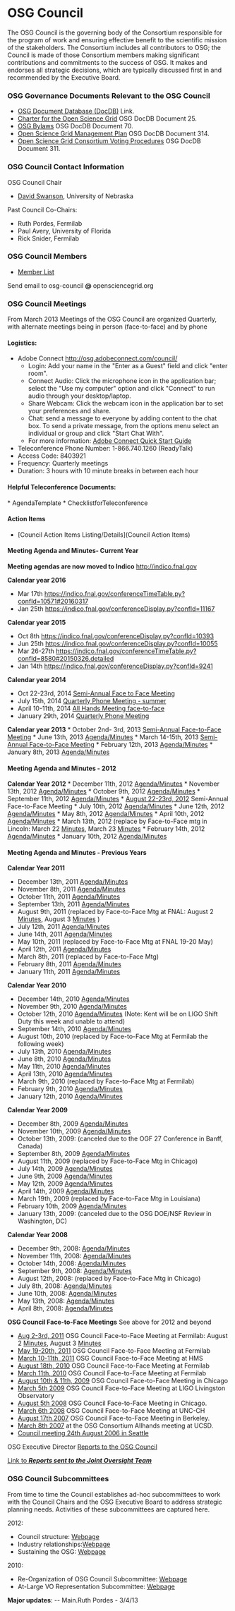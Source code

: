 # OSG Council

The OSG Council is the governing body of the Consortium responsible for the program of work and ensuring effective benefit to the scientific mission of the stakeholders. The Consortium includes all contributors to OSG; the Council is made of those Consortium members making significant contributions and commitments to the success of OSG. It makes and endorses all strategic decisions, which are typically discussed first in and recommended by the Executive Board.

### OSG Governance Documents Relevant to the OSG Council

-   [OSG Document Database (DocDB)](http://osg-docdb.opensciencegrid.org/) Link.
-   [Charter for the Open Science Grid](http://osg-docdb.opensciencegrid.org/cgi-bin/ShowDocument?docid=25) OSG DocDB Document 25.
-   [OSG Bylaws](http://osg-docdb.opensciencegrid.org/cgi-bin/ShowDocument?docid=70) OSG DocDB Document 70.
-   [Open Science Grid Management Plan](http://osg-docdb.opensciencegrid.org/cgi-bin/ShowDocument?docid=314) OSG DocDB Document 314.
-   [Open Science Grid Consortium Voting Procedures](http://osg-docdb.opensciencegrid.org/cgi-bin/ShowDocument?docid=311) OSG DocDB Document 311.

### OSG Council Contact Information

OSG Council Chair

-   [David Swanson](mailto:dswanson@cse.unl.edu), University of Nebraska

Past Council Co-Chairs:

-   Ruth Pordes, Fermilab
-   Paul Avery, University of Florida
-   Rick Snider, Fermilab

### OSG Council Members

-   [Member List](New)

Send email to osg-council **@** opensciencegrid.org

### OSG Council Meetings

From March 2013 Meetings of the OSG Council are organized Quarterly, with alternate meetings being in person (face-to-face) and by phone

#### Logistics:

-   Adobe Connect <http://osg.adobeconnect.com/council/>
    -   Login: Add your name in the "Enter as a Guest" field and click "enter room".
    -   Connect Audio: Click the microphone icon in the application bar; select the "Use my computer" option and click "Connect" to run audio through your desktop/laptop.
    -   Share Webcam: Click the webcam icon in the application bar to set your preferences and share.
    -   Chat: send a message to everyone by adding content to the chat box. To send a private message, from the options menu select an individual or group and click "Start Chat With".
    -   For more information: [Adobe Connect Quick Start Guide](https://seminars.adobeconnect.com/_a227210/vqs-participants/)
-   Teleconference Phone Number: 1-866.740.1260 (ReadyTalk)
-   Access Code: 8403921
-   Frequency: Quarterly meetings
-   Duration: 3 hours with 10 minute breaks in between each hour

#### Helpful Teleconference Documents:

\* AgendaTemplate \* ChecklistforTeleconference

#### Action Items

-   [Council Action Items Listing/Details](Council Action Items)

#### Meeting Agenda and Minutes- Current Year

**Meeting agendas are now moved to Indico** <http://indico.fnal.gov>

**Calendar year 2016**

-   Mar 17th <https://indico.fnal.gov/conferenceTimeTable.py?confId=10571#20160317>
-   Jan 25th <https://indico.fnal.gov/conferenceDisplay.py?confId=11167>

**Calendar year 2015**

-   Oct 8th <https://indico.fnal.gov/conferenceDisplay.py?confId=10393>
-   Jun 25th <https://indico.fnal.gov/conferenceDisplay.py?confId=10055>
-   Mar 26-27th <https://indico.fnal.gov/conferenceTimeTable.py?confId=8580#20150326.detailed>
-   Jan 14th <https://indico.fnal.gov/conferenceDisplay.py?confId=9241>

**Calendar year 2014**

-   Oct 22-23rd, 2014 [Semi-Annual Face to Face Meeting](https://indico.fnal.gov/conferenceDisplay.py?confId=8770)
-   July 15th, 2014 [Quarterly Phone Meeting - summer](https://indico.fnal.gov/conferenceDisplay.py?confId=8699)
-   April 10-11th, 2014 [All Hands Meeting face-to-face](April-2014)
-   January 29th, 2014 [Quarterly Phone Meeting](January-29-2014)

**Calendar year 2013** \* October 2nd- 3rd, 2013 [Semi-Annual Face-to-Face Meeting](October-2-2013) \* June 13th, 2013 [Agenda/Minutes](June-13-2013) \* March 14-15th, 2013 [Semi-Annual Face-to-Face Meeting](March-14-2013) \* February 12th, 2013 [Agenda/Minutes](February-12-2013) \* January 8th, 2013 [Agenda/Minutes](January-8-2013)

#### Meeting Agenda and Minutes - 2012

**Calendar Year 2012** \* December 11th, 2012 [Agenda/Minutes](December-11-2012) \* November 13th, 2012 [Agenda/Minutes](November-13-2012) \* October 9th, 2012 [Agenda/Minutes](October-9-2012) \* September 11th, 2012 [Agenda/Minutes](September-11-2012) \* [August 22-23rd, 2012](Agenda2012Aug22-23) Semi-Annual Face-to-Face Meeting \* July 10th, 2012 [Agenda/Minutes](July-10-2012) \* June 12th, 2012 [Agenda/Minutes](June-12-2012) \* May 8th, 2012 [Agenda/Minutes](May-8-2012) \* April 10th, 2012 [Agenda/Minutes](April-10-2012) \* March 13th, 2012 (replace by Face-to-Face mtg in Lincoln: March 22 [Minutes](March-22-2012), March 23 [Minutes](March-23-2012) \* February 14th, 2012 [Agenda/Minutes](February-14-2012) \* January 10th, 2012 [Agenda/Minutes](January-10-2012)

#### Meeting Agenda and Minutes - Previous Years

**Calendar Year 2011**

-   December 13th, 2011 [Agenda/Minutes](December-13-2011)
-   November 8th, 2011 [Agenda/Minutes](November-08-2011)
-   October 11th, 2011 [Agenda/Minutes](October-11-2011)
-   September 13th, 2011 [Agenda/Minutes](September-13-2011)
-   August 9th, 2011 (replaced by Face-to-Face Mtg at FNAL: August 2 [Minutes](August-2-2011), August 3 [Minutes](August-3-2011) )
-   July 12th, 2011 [Agenda/Minutes](July-12-2011)
-   June 14th, 2011 [Agenda/Minutes](Junel-14-2011)
-   May 10th, 2011 (replaced by Face-to-Face Mtg at FNAL 19-20 May)
-   April 12th, 2011 [Agenda/Minutes](April-12-2011)
-   March 8th, 2011 (replaced by Face-to-Face Mtg)
-   February 8th, 2011 [Agenda/Minutes](February-08-2011)
-   January 11th, 2011 [Agenda/Minutes](January-12-2011)

**Calendar Year 2010**

-   December 14th, 2010 [Agenda/Minutes](December-14-2010)
-   November 9th, 2010 [Agenda/Minutes](November-09-2010)
-   October 12th, 2010 [Agenda/Minutes](October-12-2010) (Note: Kent will be on LIGO Shift Duty this week and unable to attend)
-   September 14th, 2010 [Agenda/Minutes](September-14-2010)
-   August 10th, 2010 (replaced by Face-to-Face Mtg at Fermilab the following week)
-   July 13th, 2010 [Agenda/Minutes](Julyl-13-2010)
-   June 8th, 2010 [Agenda/Minutes](Junel-08-2010)
-   May 11th, 2010 [Agenda/Minutes](May-11-2010)
-   April 13th, 2010 [Agenda/Minutes](April-13-2010)
-   March 9th, 2010 (replaced by Face-to-Face Mtg at Fermilab)
-   February 9th, 2010 [Agenda/Minutes](February-09-2010)
-   January 12th, 2010 [Agenda/Minutes](January-12-2010)

**Calendar Year 2009**

-   December 8th, 2009 [Agenda/Minutes](December-08-2009)
-   November 10th, 2009 [Agenda/Minutes](November-10-2009)
-   October 13th, 2009: (canceled due to the OGF 27 Conference in Banff, Canada)
-   September 8th, 2009 [Agenda/Minutes](September-08-2009)
-   August 11th, 2009 (replaced by Face-to-Face Mtg in Chicago)
-   July 14th, 2009 [Agenda/Minutes](July-14-2009)
-   June 9th, 2009 [Agenda/Minutes](June-09-2009)
-   May 12th, 2009 [Agenda/Minutes](May-12-2009)
-   April 14th, 2009 [Agenda/Minutes](April-14-2009)
-   March 19th, 2009 (replaced by Face-to-Face Mtg in Louisiana)
-   February 10th, 2009 [Agenda/Minutes](February-10-2009)
-   January 13th, 2009: (canceled due to the OSG DOE/NSF Review in Washington, DC)

**Calendar Year 2008**

-   December 9th, 2008: [Agenda/Minutes](December-09-2008)
-   November 11th, 2008: [Agenda/Minutes](November-11-2008)
-   October 14th, 2008: [Agenda/Minutes](October-14-2008)
-   September 9th, 2008: [Agenda/Minutes](September-09-2008)
-   August 12th, 2008: (replaced by Face-to-Face Mtg in Chicago)
-   July 8th, 2008: [Agenda/Minutes](July-08-2008)
-   June 10th, 2008: [Agenda/Minutes](June-10-2008)
-   May 13th, 2008: [Agenda/Minutes](May-13-2008)
-   April 8th, 2008: [Agenda/Minutes](April-08-2008)

**OSG Council Face-to-Face Meetings** See above for 2012 and beyond

-   [Aug 2-3rd, 2011](Agenda2011Aug2-3) OSG Council Face-to-Face Meeting at Fermilab: August 2 [Minutes](August-2-2011), August 3 [Minutes](August-3-2011)
-   [May 19-20th, 2011](Agenda2011May19-20) OSG Council Face-to-Face Meeting at Fermilab
-   [March 10-11th, 2011](Agenda2011Mar10-11) OSG Council Face-to-Face Meeting at HMS
-   [August 18th, 2010](Agenda2010Aug18) OSG Council Face-to-Face Meeting at Fermilab
-   [March 11th, 2010](Agenda2010Mar11) OSG Council Face-to-Face Meeting at Fermilab
-   [August 10th & 11th, 2009](Agenda2009Aug11) OSG Council Face-to-Face Meeting in Chicago
-   [March 5th 2009](Agenda2009Mar05) OSG Council Face-to-Face Meeting at LIGO Livingston Observatory
-   [August 5th 2008](Agenda2008Aug05) OSG Council Face-to-Face Meeting in Chicago.
-   [March 6th 2008](http://indico.fnal.gov/conferenceDisplay.py?confId=1610) OSG Council Face-to-Face Meeting at UNC-CH
-   [August 17th 2007](http://indico.fnal.gov/conferenceDisplay.py?confId=1122) OSG Council Face-to-Face Meeting in Berkeley.
-   [March 8th 2007](Agenda2007Mar08) at the OSG Consortium Allhands meeting at UCSD.
-   [Council meeting 24th August 2006 in Seattle](August242006)

OSG Executive Director [Reports to the OSG Council](https://www.opensciencegrid.org/bin/view/Council/DirectorReports)

[Link to ***Reports sent to the Joint Oversight Team*** ](Trash/Trash/MeasurementsAndMetrics.MonthlyMetrictoJot)

### OSG Council Subcommittees

From time to time the Council establishes ad-hoc subcommittees to work with the Council Chairs and the OSG Executive Board to address strategic planning needs. Activities of these subcommittees are captured here.

2012:

-   Council structure: [Webpage](SC-STRUC)
-   Industry relationships:[Webpage](SC-IND)
-   Sustaining the OSG: [Webpage](SC-SUST)

2010:

-   Re-Organization of OSG Council Subcommittee: [Webpage](SC-ROOC)
-   At-Large VO Representation Subcommittee: [Webpage](SC-ALVOR)


**Major updates**:
-- Main.Ruth Pordes - 3/4/13
